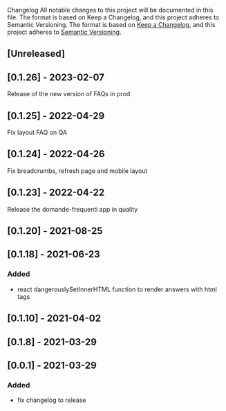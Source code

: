 Changelog
All notable changes to this project will be documented in this file.
The format is based on Keep a Changelog,
and this project adheres to Semantic Versioning.
The format is based on [Keep a Changelog](https://keepachangelog.com/en/1.0.0/),
and this project adheres to [Semantic Versioning](https://semver.org/spec/v2.0.0.html).

## [Unreleased]

## [0.1.26] - 2023-02-07
Release of the new version of FAQs in prod

## [0.1.25] - 2022-04-29
Fix layout FAQ on QA

## [0.1.24] - 2022-04-26
Fix breadcrumbs, refresh page and mobile layout
## [0.1.23] - 2022-04-22
Release the domande-frequenti app in quality

## [0.1.20] - 2021-08-25

## [0.1.18] - 2021-06-23
### Added
- react dangerouslySetInnerHTML function to render answers with html tags
## [0.1.10] - 2021-04-02

## [0.1.8] - 2021-03-29

## [0.0.1] - 2021-03-29

### Added

- fix changelog to release 